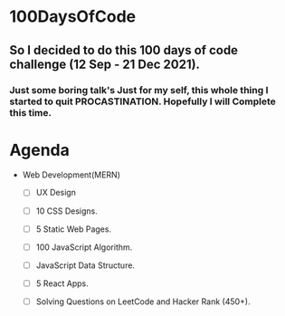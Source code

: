 # 100DaysOfCode
## So I decided to do this 100 days of code challenge (12 Sep - 21 Dec 2021).
### Just some boring talk's Just for my self, this whole thing I started to quit **PROCASTINATION**. Hopefully I will Complete this time.


# Agenda

- Web Development(MERN)
    - [ ] UX Design 
    - [ ] 10 CSS Designs.
    - [ ] 5 Static Web Pages.
    - [ ] 100 JavaScript Algorithm.
    - [ ] JavaScript Data Structure.
    - [ ] 5 React Apps.
    - [ ] Solving Questions on LeetCode and Hacker Rank (450+).


